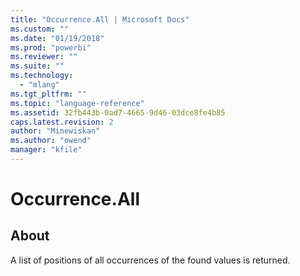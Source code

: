 ```yaml
---
title: "Occurrence.All | Microsoft Docs"
ms.custom: ""
ms.date: "01/19/2018"
ms.prod: "powerbi"
ms.reviewer: ""
ms.suite: ""
ms.technology: 
  - "mlang"
ms.tgt_pltfrm: ""
ms.topic: "language-reference"
ms.assetid: 32fb443b-0ad7-4665-9d46-03dce8fe4b85
caps.latest.revision: 2
author: "Minewiskan"
ms.author: "owend"
manager: "kfile"
---
```

# Occurrence.All
## About
A list of positions of all occurrences of the found values is returned.

